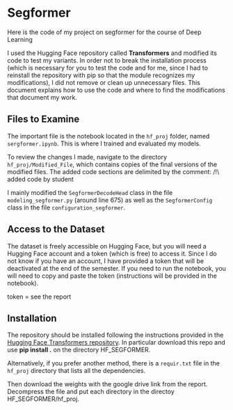 # Segformer
Here is the code of my project on segformer for the course of Deep Learning

I used the Hugging Face repository called **Transformers** and modified its code to test my variants. In order not to break the installation process (which is necessary for you to test the code and for me, since I had to reinstall the repository with pip so that the module recognizes my modifications), I did not remove or clean up unnecessary files. This document explains how to use the code and where to find the modifications that document my work.

## Files to Examine

The important file is the notebook located in the `hf_proj` folder, named `sergformer.ipynb`. This is where I trained and evaluated my models.

To review the changes I made, navigate to the directory `hf_proj/Modified_File`, which contains copies of the final versions of the modified files. The added code sections are delimited by the comment:
/!\ added code by student


I mainly modified the `SegformerDecodeHead` class in the file `modeling_segformer.py` (around line 675) as well as the `SegformerConfig` class in the file `configuration_segformer`.

## Access to the Dataset

The dataset is freely accessible on Hugging Face, but you will need a Hugging Face account and a token (which is free) to access it. Since I do not know if you have an account, I have provided a token that will be deactivated at the end of the semester. If you need to run the notebook, you will need to copy and paste the token (instructions will be provided in the notebook).

token = see the report

## Installation

The repository should be installed following the instructions provided in the [Hugging Face Transformers repository](https://github.com/huggingface/transformers).
In particular download this repo and use **pip install .** on the directory HF_SEGFORMER.

Alternatively, if you prefer another method, there is a `requir.txt` file in the `hf_proj` directory that lists all the dependencies.

Then download the weights with the google drive link from the report. Decompress the file and put each directory in the directoy HF_SEGFORMER/hf_proj.
